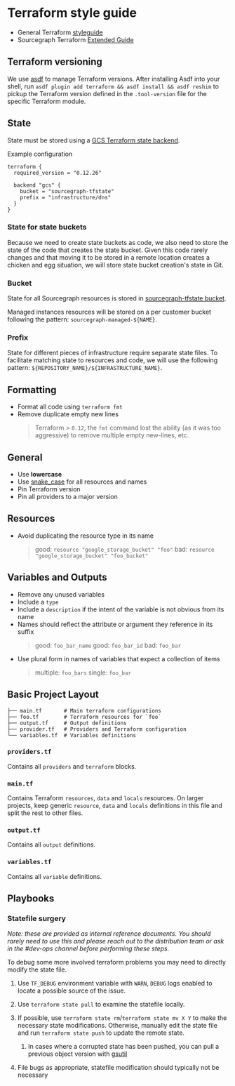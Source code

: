 # Terraform style guide

- General Terraform [styleguide](https://www.terraform.io/docs/configuration/style.html)
- Sourcegraph Terraform [Extended Guide](./extended_guide/terraform.md)

## Terraform versioning

We use [asdf](https://asdf-vm.com/#/) to manage Terraform versions. After installing Asdf into your shell, run `asdf plugin add terraform && asdf install && asdf reshim` to pickup the Terraform version defined in the `.tool-version` file for the specific Terraform module.

## State

State must be stored using a [GCS Terraform state backend](https://www.terraform.io/docs/backends/types/gcs.html).

Example configuration
```
terraform {
  required_version = "0.12.26"

  backend "gcs" {
    bucket = "sourcegraph-tfstate"
    prefix = "infrastructure/dns"
  }
}
```

### State for state buckets

Because we need to create state buckets as code, we also need to store the state of the code that creates the state bucket. Given this code rarely changes and that moving it to be stored in a remote location creates a chicken and egg situation, we will store state bucket creation's state in Git.

### Bucket

State for all Sourcegraph resources is stored in [sourcegraph-tfstate bucket](https://github.com/sourcegraph/infrastructure/tree/master/terraform-state).

Managed instances resources will be stored on a per customer bucket following the pattern: `sourcegraph-managed-${NAME}`.

### Prefix

State for different pieces of infrastructure require separate state files. To facilitate matching state to resources and code, we will use the following pattern: `${REPOSITORY_NAME}/${INFRASTRUCTURE_NAME}`.

## Formatting

- Format all code using `terraform fmt`
- Remove duplicate empty new lines
  > Terraform > `0.12`, the `fmt` command lost the ability (as it was too aggressive) to remove multiple empty new-lines, etc.

## General

- Use **lowercase**
- Use [snake_case](https://en.wikipedia.org/wiki/Snake_case) for all resources and names
- Pin Terraform version
- Pin all providers to a major version

## Resources

- Avoid duplicating the resource type in its name
  > good: `resource "google_storage_bucket" "foo"`
  > bad: `resource "google_storage_bucket" "foo_bucket"`

## Variables and Outputs

- Remove any unused variables
- Include a `type`
- Include a `description` if the intent of the variable is not obvious from its name
- Names should reflect the attribute or argument they reference in its suffix
  > good: `foo_bar_name` good: `foo_bar_id` bad: `foo_bar`
- Use plural form in names of variables that expect a collection of items
  > multiple: `foo_bars` single: `foo_bar`

## Basic Project Layout

```
├── main.tf       # Main terraform configurations
├── foo.tf        # Terraform resources for `foo`
├── output.tf     # Output definitions
├── provider.tf   # Providers and Terraform configuration
└── variables.tf  # Variables definitions
```

### `providers.tf`

Contains all `providers` and `terraform` blocks.

### `main.tf`

Contains Terraform `resources`, `data` and `locals` resources. On larger projects, keep generic `resource`, `data` and `locals` definitions in this file and split the rest to other files.

### `output.tf`

Contains all `output` definitions.

### `variables.tf`

Contains all `variable` definitions.

## Playbooks

### Statefile surgery

_Note: these are provided as internal reference documents. You should rarely need to use this and please reach out to the distribution team or ask in the #dev-ops channel before performing these steps._

To debug some more involved terraform problems you may need to directly modify the state file.

1. Use `TF_DEBUG` environment variable with `WARN`, `DEBUG` logs enabled to locate a possible source of the issue.

1. Use `terraform state pull` to examine the statefile locally.

1. If possible, use `terraform state rm`/`terraform state mv X Y` to make the necessary state modifications.
   Otherwise, manually edit the state file and run `terraform state push` to update the remote state.

    1. In cases where a corrupted state has been pushed, you can pull a previous object version with [gsutil](https://cloud.google.com/storage/docs/using-object-versioning)

1. File bugs as appropriate, statefile modification should typically not be necessary
